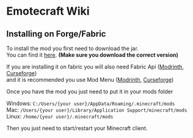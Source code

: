 # Emotecraft Wiki

## Installing on Forge/Fabric

To install the mod you first need to download the jar.\
You can find it [here](./downloads). **(Make sure you download the correct version)**

If you are installing it on fabric you will also need Fabric Api ([Modrinth](https://modrinth.com/mod/fabric-api/versions), [Curseforge](https://www.curseforge.com/minecraft/mc-mods/fabric-api/files))\
and it is recommended you use Mod Menu ([Modrinth](https://modrinth.com/mod/modmenu/versions), [Curseforge](https://www.curseforge.com/minecraft/mc-mods/modmenu/files))

Once you have the mod you just need to put it in your mods folder

Windows: `C:/Users/{your user}/AppData/Roaming/.minecraft/mods`\
Mac: `/Users/{your user}/Library/Application Support/minecraft/mods`\
Linux: `/home/{your user}/.minecraft/mods`

Then you just need to start/restart your Minecraft client.
